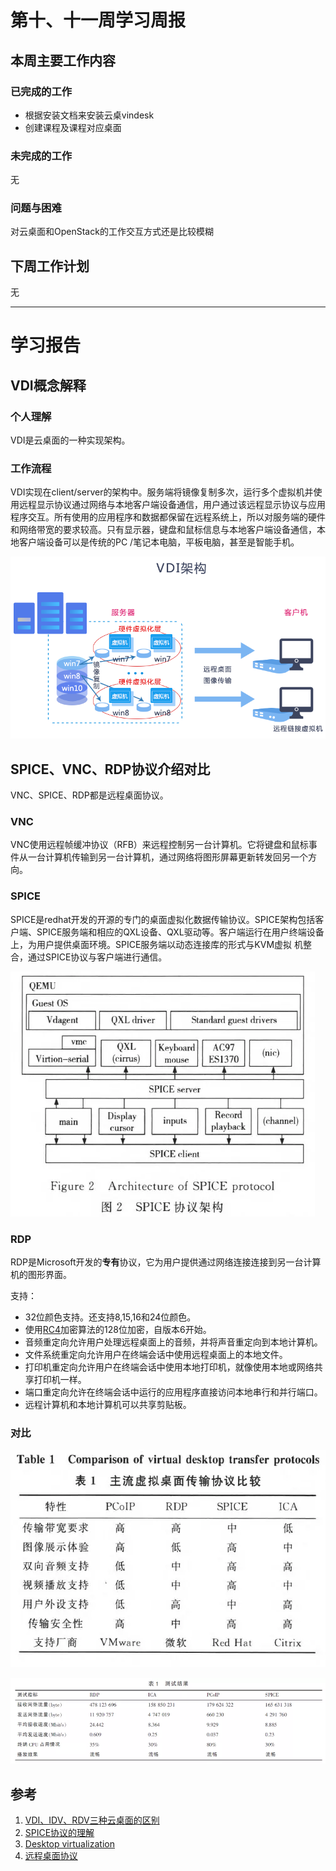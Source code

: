 

# 第十、十一周学习周报

## 本周主要工作内容

### 已完成的工作

- 根据安装文档来安装云桌vindesk
- 创建课程及课程对应桌面

### 未完成的工作

无

### 问题与困难

对云桌面和OpenStack的工作交互方式还是比较模糊

## 下周工作计划

无

---

# 学习报告

## VDI概念解释

### 个人理解

VDI是云桌面的一种实现架构。

### 工作流程

VDI实现在client/server的架构中。服务端将镜像复制多次，运行多个虚拟机并使用远程显示协议通过网络与本地客户端设备通信，用户通过该远程显示协议与应用程序交互。所有使用的应用程序和数据都保留在远程系统上，所以对服务端的硬件和网络带宽的要求较高。只有显示器，键盘和鼠标信息与本地客户端设备通信，本地客户端设备可以是传统的PC /笔记本电脑，平板电脑，甚至是智能手机。

![VDI概念](images/VDI概念.png)

## SPICE、VNC、RDP协议介绍对比

VNC、SPICE、RDP都是远程桌面协议。

### VNC

VNC使用远程帧缓冲协议（RFB）来远程控制另一台计算机。它将键盘和鼠标事件从一台计算机传输到另一台计算机，通过网络将图形屏幕更新转发回另一个方向。

### SPICE

SPICE是redhat开发的开源的专门的桌面虚拟化数据传输协议。SPICE架构包括客户端、SPICE服务端和相应的QXL设备、QXL驱动等。客户端运行在用户终端设备上，为用户提供桌面环境。SPICE服务端以动态连接库的形式与KVM虚拟 机整合，通过SPICE协议与客户端进行通信。 

![SPICE架构](images/SPICE架构.png) 

### RDP

RDP是Microsoft开发的**专有**协议，它为用户提供通过网络连接连接到另一台计算机的图形界面。

支持：

- 32位颜色支持。还支持8,15,16和24位颜色。
- 使用[RC4](https://en.wikipedia.org/wiki/RC4)加密算法的128位加密，自版本6开始。
- 音频重定向允许用户处理远程桌面上的音频，并将声音重定向到本地计算机。
- 文件系统重定向允许用户在终端会话中使用远程桌面上的本地文件。
- 打印机重定向允许用户在终端会话中使用本地打印机，就像使用本地或网络共享打印机一样。
- 端口重定向允许在终端会话中运行的应用程序直接访问本地串行和并行端口。
- 远程计算机和本地计算机可以共享剪贴板。



### 对比

![远程桌面协议对比](images/远程桌面协议对比.png) 

![性能对比](images/性能对比.png) 



## 参考

1. [VDI、IDV、RDV三种云桌面的区别](http://www.richtech.cn/show/114.html)
2. [SPICE协议的理解](https://www.jianshu.com/p/8bfc1bc2fa9f)
3. [Desktop virtualization](https://en.wikipedia.org/wiki/Desktop_virtualization#Virtual_desktop_infrastructure)
4. [远程桌面协议](https://en.wikipedia.org/wiki/Remote_Desktop_Protocol)





